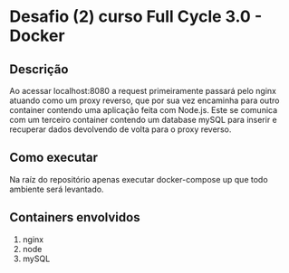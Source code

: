 # Desafio (2) curso Full Cycle 3.0 - Docker
## Descrição
Ao acessar localhost:8080 a request primeiramente passará pelo nginx atuando como um proxy reverso, que por sua vez encaminha para outro container contendo uma aplicação feita com Node.js. Este se comunica com um terceiro container contendo um database mySQL para inserir e recuperar dados devolvendo de volta para o proxy reverso.

## Como executar
Na raíz do repositório apenas executar docker-compose up que todo ambiente será levantado.

## Containers envolvidos
1) nginx
2) node
3) mySQL

